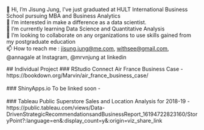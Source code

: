 👋 Hi, I’m Jisung Jung, I've just graduated at HULT International Business School pursuing MBA and Business Analytics <br>
👀 I’m interested in make a difference as a data scientist. <br>
🌱 I’m currently learning Data Science and Quantitative Analysis <br>
💞️ I’m looking to collaborate on any organizations to use skills gained from my postgraduate education <br>
📫 How to reach me : jisung.jung@me.com, withsee@gmail.com, @annagale at Instagram, @mrvnjung at linkedin <br>

<External Link> 
## Individual Project 
### RStudio Connect
  Air France Business Case - https://bookdown.org/Marvin/air_france_business_case/ <br>
<br>
### ShinyApps.io
  To be linked soon - <br>
<br>
### Tableau Public
  Superstore Sales and Location Analysis for 2018-19 - https://public.tableau.com/views/Data-DrivenStrategicRecommendationsandBusinessReport_16194722823160/StoryPoint?:language=en&:display_count=y&:origin=viz_share_link
  
  
 
